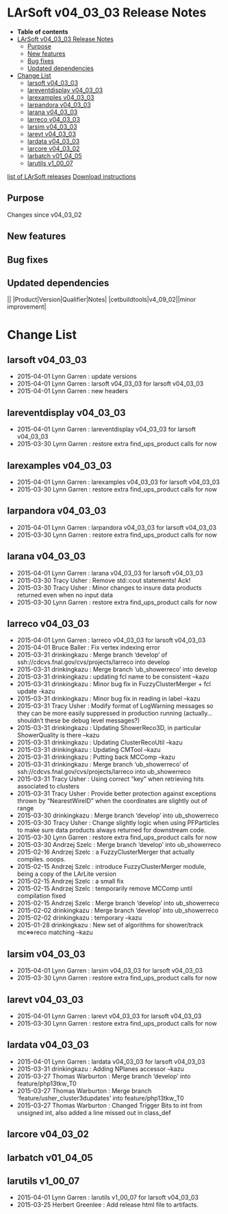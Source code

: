LArSoft v04\_03\_03 Release Notes
======================================================================

-   **Table of contents**
-   [LArSoft v04\_03\_03 Release Notes](#LArSoft-v04_03_03-Release-Notes)
    -   [Purpose](#Purpose)
    -   [New features](#New-features)
    -   [Bug fixes](#Bug-fixes)
    -   [Updated dependencies](#Updated-dependencies)
-   [Change List](#Change-List)
    -   [larsoft v04\_03\_03](#larsoft-v04_03_03)
    -   [lareventdisplay v04\_03\_03](#lareventdisplay-v04_03_03)
    -   [larexamples v04\_03\_03](#larexamples-v04_03_03)
    -   [larpandora v04\_03\_03](#larpandora-v04_03_03)
    -   [larana v04\_03\_03](#larana-v04_03_03)
    -   [larreco v04\_03\_03](#larreco-v04_03_03)
    -   [larsim v04\_03\_03](#larsim-v04_03_03)
    -   [larevt v04\_03\_03](#larevt-v04_03_03)
    -   [lardata v04\_03\_03](#lardata-v04_03_03)
    -   [larcore v04\_03\_02](#larcore-v04_03_02)
    -   [larbatch v01\_04\_05](#larbatch-v01_04_05)
    -   [larutils v1\_00\_07](#larutils-v1_00_07)

[list of LArSoft releases](LArSoft_release_list)
[Download instructions](http://scisoft.fnal.gov/scisoft/bundles/larsoft/v04_03_03/larsoft-v04_03_03.html)

Purpose
--------------------

Changes since v04\_03\_02

New features
------------------------------

Bug fixes
------------------------

Updated dependencies
----------------------------------------------

||
|Product|Version|Qualifier|Notes|
|cetbuildtools|v4\_09\_02||minor improvement|

Change List
============================

larsoft v04\_03\_03
------------------------------------------

-   2015-04-01 Lynn Garren : update versions
-   2015-04-01 Lynn Garren : larsoft v04\_03\_03 for larsoft v04\_03\_03
-   2015-04-01 Lynn Garren : new headers

lareventdisplay v04\_03\_03
----------------------------------------------------------

-   2015-04-01 Lynn Garren : lareventdisplay v04\_03\_03 for larsoft v04\_03\_03
-   2015-03-30 Lynn Garren : restore extra find\_ups\_product calls for now

larexamples v04\_03\_03
--------------------------------------------------

-   2015-04-01 Lynn Garren : larexamples v04\_03\_03 for larsoft v04\_03\_03
-   2015-03-30 Lynn Garren : restore extra find\_ups\_product calls for now

larpandora v04\_03\_03
------------------------------------------------

-   2015-04-01 Lynn Garren : larpandora v04\_03\_03 for larsoft v04\_03\_03
-   2015-03-30 Lynn Garren : restore extra find\_ups\_product calls for now

larana v04\_03\_03
----------------------------------------

-   2015-04-01 Lynn Garren : larana v04\_03\_03 for larsoft v04\_03\_03
-   2015-03-30 Tracy Usher : Remove std::cout statements! Ack!
-   2015-03-30 Tracy Usher : Minor changes to insure data products returned even when no input data
-   2015-03-30 Lynn Garren : restore extra find\_ups\_product calls for now

larreco v04\_03\_03
------------------------------------------

-   2015-04-01 Lynn Garren : larreco v04\_03\_03 for larsoft v04\_03\_03
-   2015-04-01 Bruce Baller : Fix vertex indexing error
-   2015-03-31 drinkingkazu : Merge branch ‘develop’ of ssh://cdcvs.fnal.gov/cvs/projects/larreco into develop
-   2015-03-31 drinkingkazu : Merge branch ‘ub\_showerreco’ into develop
-   2015-03-31 drinkingkazu : updating fcl name to be consistent –kazu
-   2015-03-31 drinkingkazu : Minor bug fix in FuzzyClusterMerger + fcl update -kazu
-   2015-03-31 drinkingkazu : Minor bug fix in reading in label –kazu
-   2015-03-31 Tracy Usher : Modify format of LogWarning messages so they can be more easily suppressed in production running (actually… shouldn’t these be debug level messages?)
-   2015-03-31 drinkingkazu : Updating ShowerReco3D, in particular ShowerQuality is there –kazu
-   2015-03-31 drinkingkazu : Updating ClusterRecoUtil –kazu
-   2015-03-31 drinkingkazu : Updating CMTool –kazu
-   2015-03-31 drinkingkazu : Putting back MCComp –kazu
-   2015-03-31 drinkingkazu : Merge branch ‘ub\_showerreco’ of ssh://cdcvs.fnal.gov/cvs/projects/larreco into ub\_showerreco
-   2015-03-31 Tracy Usher : Using correct “key” when retrieving hits associated to clusters
-   2015-03-31 Tracy Usher : Provide better protection against exceptions thrown by “NearestWireID” when the coordinates are slightly out of range
-   2015-03-30 drinkingkazu : Merge branch ‘develop’ into ub\_showerreco
-   2015-03-30 Tracy Usher : Change slightly logic when using PFParticles to make sure data products always returned for downstream code.
-   2015-03-30 Lynn Garren : restore extra find\_ups\_product calls for now
-   2015-03-30 Andrzej Szelc : Merge branch ‘develop’ into ub\_showerreco
-   2015-02-16 Andrzej Szelc : a FuzzyClusterMerger that actually compiles. ooops.
-   2015-02-15 Andrzej Szelc : introduce FuzzyClusterMerger module, being a copy of the LArLite version
-   2015-02-15 Andrzej Szelc : a small fix
-   2015-02-15 Andrzej Szelc : temporarily remove MCComp until compilation fixed
-   2015-02-15 Andrzej Szelc : Merge branch ‘develop’ into ub\_showerreco
-   2015-02-02 drinkingkazu : Merge branch ‘develop’ into ub\_showerreco
-   2015-02-02 drinkingkazu : temporary –kazu
-   2015-01-28 drinkingkazu : New set of algorithms for shower/track mc\<=\>reco matching –kazu

larsim v04\_03\_03
----------------------------------------

-   2015-04-01 Lynn Garren : larsim v04\_03\_03 for larsoft v04\_03\_03
-   2015-03-30 Lynn Garren : restore extra find\_ups\_product calls for now

larevt v04\_03\_03
----------------------------------------

-   2015-04-01 Lynn Garren : larevt v04\_03\_03 for larsoft v04\_03\_03
-   2015-03-30 Lynn Garren : restore extra find\_ups\_product calls for now

lardata v04\_03\_03
------------------------------------------

-   2015-04-01 Lynn Garren : lardata v04\_03\_03 for larsoft v04\_03\_03
-   2015-03-31 drinkingkazu : Adding NPlanes accessor –kazu
-   2015-03-27 Thomas Warburton : Merge branch ‘develop’ into feature/php13tkw\_T0
-   2015-03-27 Thomas Warburton : Merge branch ‘feature/usher\_cluster3dupdates’ into feature/php13tkw\_T0
-   2015-03-27 Thomas Warburton : Changed Trigger Bits to int from unsigned int, also added a line missed out in class\_def

larcore v04\_03\_02
------------------------------------------

larbatch v01\_04\_05
--------------------------------------------

larutils v1\_00\_07
------------------------------------------

-   2015-04-01 Lynn Garren : larutils v1\_00\_07 for larsoft v04\_03\_03
-   2015-03-25 Herbert Greenlee : Add release html file to artifacts.

